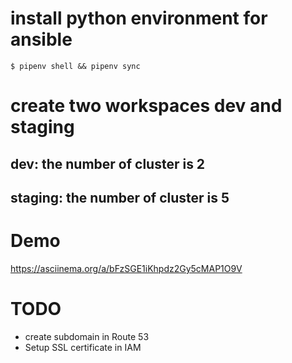 # install python environment for ansible
```
$ pipenv shell && pipenv sync
```

# create two workspaces dev and staging
## dev: the number of cluster is 2
## staging: the number of cluster is 5

# Demo
https://asciinema.org/a/bFzSGE1iKhpdz2Gy5cMAP1O9V

# TODO
* create subdomain in Route 53
* Setup SSL certificate in IAM
